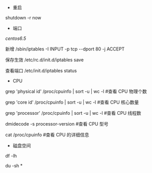 * 重启

shutdown -r now

* 端口

_centos6.5_

新增 /sbin/iptables -I INPUT -p tcp --dport 80 -j ACCEPT

保存生效 /etc/rc.d/init.d/iptables save

查看端口 /etc/init.d/iptables status

* CPU

grep 'physical id' /proc/cpuinfo \| sort -u \| wc -l   \#查看 CPU 物理个数

grep 'core id' /proc/cpuinfo \| sort -u \| wc -l \#查看 CPU 核心数量

grep 'processor' /proc/cpuinfo \| sort -u \| wc -l \#查看 CPU 线程数

dmidecode -s processor-version \#查看 CPU  型号

cat /proc/cpuinfo \#查看 CPU 的详细信息

* 磁盘空间

df -lh

du -sh \*

